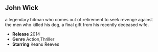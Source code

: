 ## John Wick
a legendary hitman who comes out of retirement to seek revenge against the men who killed his dog, a final gift from his recently deceased wife.

- **Release** 2014
- **Genre** Action,Thriller
- **Starring** Keanu Reeves



  

